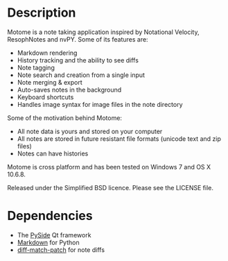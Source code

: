 Description
===========

Motome is a note taking application inspired by Notational Velocity, ResophNotes and nvPY. Some of its features are:

 - Markdown rendering
 - History tracking and the ability to see diffs
 - Note tagging
 - Note search and creation from a single input
 - Note merging & export
 - Auto-saves notes in the background
 - Keyboard shortcuts
 - Handles image syntax for image files in the note directory

Some of the motivation behind Motome:

 - All note data is yours and stored on your computer
 - All notes are stored in future resistant file formats (unicode text and zip files)
 - Notes can have histories

Motome is cross platform and has been tested on Windows 7 and OS X 10.6.8.

Released under the Simplified BSD licence.  Please see the LICENSE file.

Dependencies
============

 - The [PySide](http://qt-project.org/wiki/PySide) Qt framework
 - [Markdown](http://pypi.python.org/pypi/Markdown) for Python
 - [diff-match-patch](http://code.google.com/p/google-diff-match-patch/) for note diffs
